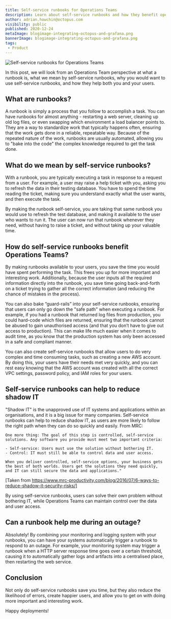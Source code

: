 ```yaml
---
title: Self-service runbooks for Operations Teams
description: Learn about self-service runbooks and how they benefit operations teams
author: adrian.howchin@octopus.com
visibility: public
published: 2020-12-24
metaImage: blogimage-integrating-octopus-and-grafana.png
bannerImage: blogimage-integrating-octopus-and-grafana.png
tags:
 - Product
---
```


![Self-service runbooks for Operations Teams](blogimage-integrating-octopus-and-grafana.png)

In this post, we will look from an Operations Team perspective at what a runbook is, what we mean by self-service runbooks, why you would want to use self-service runbooks, and how they help both you and your users.

## What are runbooks?

A runbook is simply a process that you follow to accomplish a task. You can have runbooks for almost anything - restarting a web server, cleaning up old log files, or even swapping which environment a load balancer points to. They are a way to standardize work that typically happens often, ensuring that the work gets done in a reliable, repeatable way. Because of the repeated nature of the work, runbooks are usually automated, allowing you to "bake into the code" the complex knowledge required to get the task done.

## What do we mean by self-service runbooks?

With a runbook, you are typically executing a task in response to a request from a user. For example, a user may raise a help ticket with you, asking you to refresh the data in their testing database. You have to spend the time reading the ticket, making sure you understand exactly what the user wants, and then execute the task. 

By making the runbook self-service, you are taking that same runbook you would use to refresh the test database, and making it available to the user who wants to run it. The user can now run that runbook whenever they need, without having to raise a ticket, and without taking up your valuable time.

## How do self-service runbooks benefit Operations Teams?

By making runbooks available to your users, you save the time you would have spent performing the task. This frees you up for more important and interesting work. Additionally, because the user inputs all the required information directly into the runbook, you save time going back-and-forth on a ticket trying to gather all the correct information (and reducing the chance of mistakes in the process). 

You can also bake “guard-rails” into your self-service runbooks, ensuring that users can only go down the "safe path" when executing a runbook. For example, if you had a runbook that returned log files from production, you could hard-code which files are returned, ensuring that the runbook cannot be abused to gain unauthorised access (and that you don’t have to give out access to production). This can make life much easier when it comes to audit time, as you know that the production system has only been accessed in a safe and compliant manner.

You can also create self-service runbooks that allow users to do very complex and time consuming tasks, such as creating a new AWS account. By doing this, your users have their needs met very quickly, and you can rest easy knowing that the AWS account was created with all the correct VPC settings, password policy, and IAM roles for your users. 

## Self-service runbooks can help to reduce shadow IT
"Shadow IT" is the unapproved use of IT systems and applications within an organisations, and it is a big issue for many companies. Self-service runbooks can help to reduce shadow IT, as users are more likely to follow the right path when they can do so quickly and easily. From MRC:

```
One more thing: The goal of this step is controlled, self-service solutions. Any software you provide must meet two important criteria:

- Self-service: Users must use the solution without bothering IT.
- Control: IT must still be able to control data and user access.

When you deliver controlled, self-service options, your business gets the best of both worlds. Users get the solutions they need quickly, and IT can still secure the data and applications."
```

[Taken from https://www.mrc-productivity.com/blog/2016/07/6-ways-to-reduce-shadow-it-security-risks/]

By using self-service runbooks, users can solve their own problem without bothering IT, while Operations Teams can maintain control over the data and user access.

## Can a runbook help me during an outage?

Absolutely! By combining your monitoring and logging system with your runbooks, you can have your systems automatically trigger a runbook to respond to an outage. For example, your monitoring system may trigger a runbook when a HTTP server response time goes over a certain threshold, causing it to automatically gather logs and artifacts into a centralised place, then restarting the web service.

## Conclusion

Not only do self-service runbooks save you time, but they also reduce the likelihood of errors, create happier users, and allow you to get on with doing more important and interesting work.

Happy deployments!
